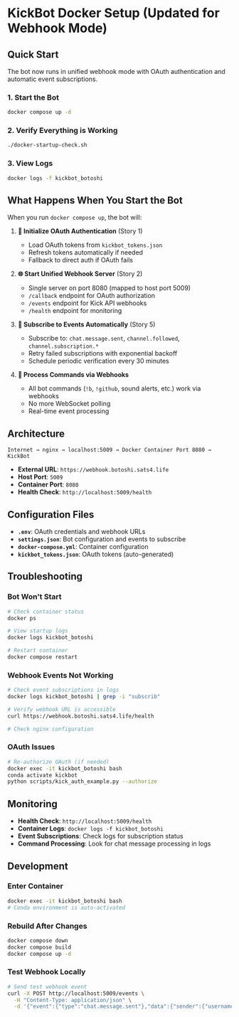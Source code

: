 # KickBot Docker Setup (Updated for Webhook Mode)

## Quick Start

The bot now runs in unified webhook mode with OAuth authentication and automatic event subscriptions.

### 1. Start the Bot
```bash
docker compose up -d
```

### 2. Verify Everything is Working
```bash
./docker-startup-check.sh
```

### 3. View Logs
```bash
docker logs -f kickbot_botoshi
```

## What Happens When You Start the Bot

When you run `docker compose up`, the bot will:

1. **🔐 Initialize OAuth Authentication** (Story 1)
   - Load OAuth tokens from `kickbot_tokens.json`
   - Refresh tokens automatically if needed
   - Fallback to direct auth if OAuth fails

2. **🌐 Start Unified Webhook Server** (Story 2)
   - Single server on port 8080 (mapped to host port 5009)
   - `/callback` endpoint for OAuth authorization
   - `/events` endpoint for Kick API webhooks
   - `/health` endpoint for monitoring

3. **📡 Subscribe to Events Automatically** (Story 5)
   - Subscribe to: `chat.message.sent`, `channel.followed`, `channel.subscription.*`
   - Retry failed subscriptions with exponential backoff
   - Schedule periodic verification every 30 minutes

4. **🤖 Process Commands via Webhooks**
   - All bot commands (`!b`, `!github`, sound alerts, etc.) work via webhooks
   - No more WebSocket polling
   - Real-time event processing

## Architecture

```
Internet → nginx → localhost:5009 → Docker Container Port 8080 → KickBot
```

- **External URL**: `https://webhook.botoshi.sats4.life`
- **Host Port**: `5009` 
- **Container Port**: `8080`
- **Health Check**: `http://localhost:5009/health`

## Configuration Files

- **`.env`**: OAuth credentials and webhook URLs
- **`settings.json`**: Bot configuration and events to subscribe
- **`docker-compose.yml`**: Container configuration
- **`kickbot_tokens.json`**: OAuth tokens (auto-generated)

## Troubleshooting

### Bot Won't Start
```bash
# Check container status
docker ps

# View startup logs
docker logs kickbot_botoshi

# Restart container
docker compose restart
```

### Webhook Events Not Working
```bash
# Check event subscriptions in logs
docker logs kickbot_botoshi | grep -i "subscrib"

# Verify webhook URL is accessible
curl https://webhook.botoshi.sats4.life/health

# Check nginx configuration
```

### OAuth Issues
```bash
# Re-authorize OAuth (if needed)
docker exec -it kickbot_botoshi bash
conda activate kickbot
python scripts/kick_auth_example.py --authorize
```

## Monitoring

- **Health Check**: `http://localhost:5009/health`
- **Container Logs**: `docker logs -f kickbot_botoshi`
- **Event Subscriptions**: Check logs for subscription status
- **Command Processing**: Look for chat message processing in logs

## Development

### Enter Container
```bash
docker exec -it kickbot_botoshi bash
# Conda environment is auto-activated
```

### Rebuild After Changes
```bash
docker compose down
docker compose build
docker compose up -d
```

### Test Webhook Locally
```bash
# Send test webhook event
curl -X POST http://localhost:5009/events \
  -H "Content-Type: application/json" \
  -d '{"event":{"type":"chat.message.sent"},"data":{"sender":{"username":"testuser"},"content":"!github"}}'
```
